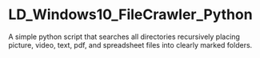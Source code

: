 # LD_Windows10_FileCrawler_Python
A simple python script that searches all directories recursively placing picture, video, text, pdf, and spreadsheet files into clearly marked folders.
